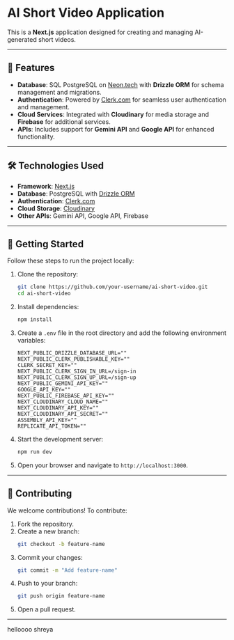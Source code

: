 # AI Short Video Application

This is a **Next.js** application designed for creating and managing AI-generated short videos.

---

## 🚀 Features

- **Database**: SQL PostgreSQL on [Neon.tech](https://neon.tech/) with **Drizzle ORM** for schema management and migrations.
- **Authentication**: Powered by [Clerk.com](https://clerk.com) for seamless user authentication and management.
- **Cloud Services**: Integrated with **Cloudinary** for media storage and **Firebase** for additional services.
- **APIs**: Includes support for **Gemini API** and **Google API** for enhanced functionality.

---

## 🛠️ Technologies Used

- **Framework**: [Next.js](https://nextjs.org/)
- **Database**: PostgreSQL with [Drizzle ORM](https://orm.drizzle.team/)
- **Authentication**: [Clerk.com](https://clerk.com)
- **Cloud Storage**: [Cloudinary](https://cloudinary.com)
- **Other APIs**: Gemini API, Google API, Firebase

---

## 📖 Getting Started

Follow these steps to run the project locally:

1. Clone the repository:
   ```bash
   git clone https://github.com/your-username/ai-short-video.git
   cd ai-short-video
   ```

2. Install dependencies:
   ```bash
   npm install
   ```

3. Create a `.env` file in the root directory and add the following environment variables:
   ```env
   NEXT_PUBLIC_DRIZZLE_DATABASE_URL=""
   NEXT_PUBLIC_CLERK_PUBLISHABLE_KEY=""
   CLERK_SECRET_KEY=""
   NEXT_PUBLIC_CLERK_SIGN_IN_URL=/sign-in
   NEXT_PUBLIC_CLERK_SIGN_UP_URL=/sign-up
   NEXT_PUBLIC_GEMINI_API_KEY=""
   GOOGLE_API_KEY=""
   NEXT_PUBLIC_FIREBASE_API_KEY=""
   NEXT_CLOUDINARY_CLOUD_NAME=""
   NEXT_CLOUDINARY_API_KEY=""
   NEXT_CLOUDINARY_API_SECRET=""
   ASSEMBLY_API_KEY=""
   REPLICATE_API_TOKEN=""
   ```

4. Start the development server:
   ```bash
   npm run dev
   ```

5. Open your browser and navigate to `http://localhost:3000`.

---

## 🤝 Contributing

We welcome contributions! To contribute:

1. Fork the repository.
2. Create a new branch:
   ```bash
   git checkout -b feature-name
   ```
3. Commit your changes:
   ```bash
   git commit -m "Add feature-name"
   ```
4. Push to your branch:
   ```bash
   git push origin feature-name
   ```
5. Open a pull request.

---

helloooo shreya
